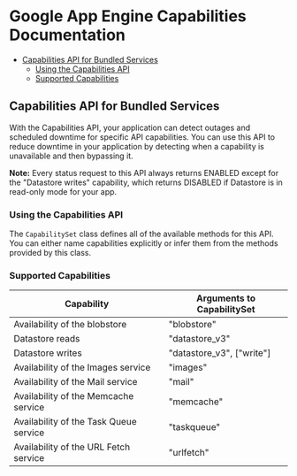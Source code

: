 <!--
 Copyright 2021 Google LLC

 Licensed under the Apache License, Version 2.0 (the "License");
 you may not use this file except in compliance with the License.
 You may obtain a copy of the License at

     https://www.apache.org/licenses/LICENSE-2.0

 Unless required by applicable law or agreed to in writing, software
 distributed under the License is distributed on an "AS IS" BASIS,
 WITHOUT WARRANTIES OR CONDITIONS OF ANY KIND, either express or implied.
 See the License for the specific language governing permissions and
 limitations under the License.
-->

# Google App Engine Capabilities Documentation

*   [Capabilities API for Bundled Services](#capabilities-api-for-bundled-services)
    *   [Using the Capabilities API](#using-the-capabilities-api)
    *   [Supported Capabilities](#supported-capabilities)

## Capabilities API for Bundled Services

With the Capabilities API, your application can detect outages and scheduled
downtime for specific API capabilities. You can use this API to reduce downtime
in your application by detecting when a capability is unavailable and then
bypassing it.

**Note:** Every status request to this API always returns ENABLED except for the
"Datastore writes" capability, which returns DISABLED if Datastore is in
read-only mode for your app.

### Using the Capabilities API

The `CapabilitySet` class defines all of the available methods for this API. You
can either name capabilities explicitly or infer them from the methods provided
by this class.

### Supported Capabilities

Capability                             | Arguments to CapabilitySet
-------------------------------------- | --------------------------
Availability of the blobstore          | "blobstore"
Datastore reads                        | "datastore_v3"
Datastore writes                       | "datastore_v3", ["write"]
Availability of the Images service     | "images"
Availability of the Mail service       | "mail"
Availability of the Memcache service   | "memcache"
Availability of the Task Queue service | "taskqueue"
Availability of the URL Fetch service  | "urlfetch"
